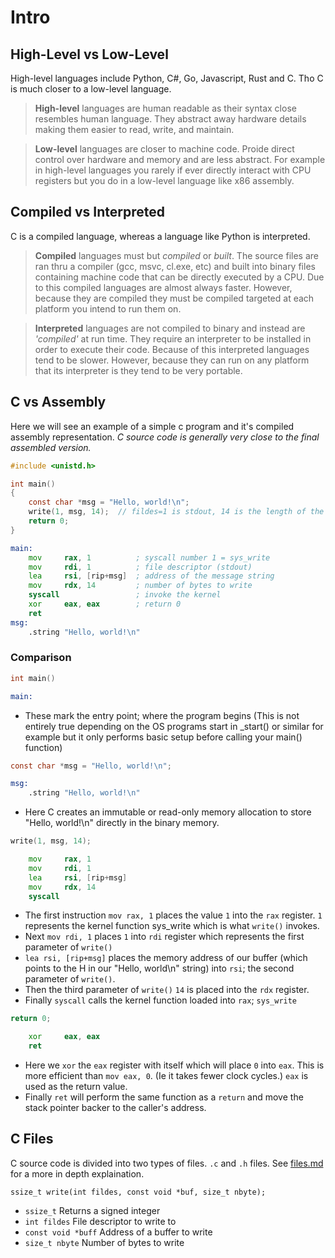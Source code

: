 

# Intro
## High-Level vs Low-Level
High-level languages include Python, C#, Go, Javascript, Rust and C. Tho C is much closer to a low-level language.

> **High-level** languages are human readable as their syntax close resembles human language. They abstract away hardware details making them easier to read, write, and maintain.

> **Low-level** languages are closer to machine code. Proide direct control over hardware and memory and are less abstract. For example in high-level languages you rarely if ever directly interact with CPU registers but you do in a low-level language like x86 assembly.

## Compiled vs Interpreted
C is a compiled language, whereas a language like Python is interpreted.
> **Compiled** languages must but *compiled* or *built*. The source files are ran thru a compiler (gcc, msvc, cl.exe, etc) and built into binary files containing machine code that can be directly executed by a CPU. Due to this compiled languages are almost always faster. However, because they are compiled they must be compiled targeted at each platform you intend to run them on.

> **Interpreted** languages are not compiled to binary and instead are *'compiled'* at run time. They require an interpreter to be installed in order to execute their code. Because of this interpreted languages tend to be slower. However, because they can run on any platform that its interpreter is they tend to be very portable.

## C vs Assembly
Here we will see an example of a simple c program and it's compiled assembly representation. *C source code is generally very close to the final assembled version.*

```c
#include <unistd.h>

int main() 
{
    const char *msg = "Hello, world!\n";
    write(1, msg, 14);  // fildes=1 is stdout, 14 is the length of the string
    return 0;
}
```

```asm
main:
    mov     rax, 1          ; syscall number 1 = sys_write
    mov     rdi, 1          ; file descriptor (stdout)
    lea     rsi, [rip+msg]  ; address of the message string
    mov     rdx, 14         ; number of bytes to write
    syscall                 ; invoke the kernel
    xor     eax, eax        ; return 0
    ret
msg:
    .string "Hello, world!\n"
```

### Comparison

```c
int main()
```
```asm
main:
```
- These mark the entry point; where the program begins (This is not entirely true depending on the OS programs start in _start() or similar for example but it only performs basic setup before calling your main() function)

```c
const char *msg = "Hello, world!\n";
```
```asm
msg:
    .string "Hello, world!\n"
```
- Here C creates an immutable or read-only memory allocation to store "Hello, world!\n" directly in the binary memory.
```c
write(1, msg, 14);
```
```asm
    mov     rax, 1          
    mov     rdi, 1          
    lea     rsi, [rip+msg] 
    mov     rdx, 14         
    syscall                
```
- The first instruction `mov rax, 1` places the value `1` into the `rax` register. `1` represents the kernel function sys_write which is what `write()` invokes.
- Next `mov rdi, 1` places `1` into `rdi` register which represents the first parameter of `write()`
- `lea rsi, [rip+msg]` places the memory address of our buffer (which points to the H in our "Hello, world\n" string) into `rsi`; the second parameter of `write()`.
- Then the third parameter of `write()` `14` is placed into the `rdx` register.
- Finally `syscall` calls the kernel function loaded into `rax`; `sys_write`

```c
return 0;
```
```asm
    xor     eax, eax     
    ret
```
- Here we `xor` the `eax` register with itself which will place `0` into `eax`. This is more efficient than `mov eax, 0`. (Ie it takes fewer clock cycles.) `eax` is used as the return value.
- Finally `ret` will perform the same function as a `return` and move the stack pointer backer to the caller's address.

## C Files
C source code is divided into two types of files. `.c` and `.h` files.
See [files.md](./files.md) for a more in depth explaination.



`ssize_t write(int fildes, const void *buf, size_t nbyte);`
- `ssize_t` Returns a signed integer
- `int fildes` File descriptor to write to
- `const void *buff` Address of a buffer to write
- `size_t nbyte` Number of bytes to write
